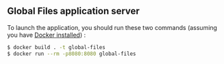 ## Global Files application server

To launch the application, you should run these two commands (assuming you have [Docker installed](https://docs.docker.com/install/)) :
```bash
$ docker build . -t global-files
$ docker run --rm -p8080:8080 global-files
```
